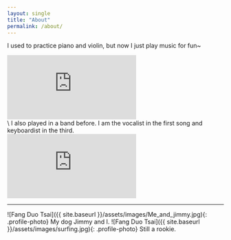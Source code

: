 ```yaml
---
layout: single
title: "About"
permalink: /about/
---
```


I used to practice piano and violin, but now I just play music for fun~
<div class="iframe-container">
    <iframe src="https://www.youtube.com/embed/Sjv2bAbLLL8" frameborder="0" allow="accelerometer; autoplay; clipboard-write; encrypted-media; gyroscope; picture-in-picture" allowfullscreen></iframe>
</div>
\
I also played in a band before. I am the vocalist in the first song and keyboardist in the third.
<div class="iframe-container">
    <iframe src="https://www.youtube.com/embed/z9Ntn-NwxBo" frameborder="0" allow="accelerometer; autoplay; clipboard-write; encrypted-media; gyroscope; picture-in-picture" allowfullscreen></iframe>
</div>

---

![Fang Duo Tsai]({{ site.baseurl }}/assets/images/Me_and_jimmy.jpg){: .profile-photo}
My dog Jimmy and I.
![Fang Duo Tsai]({{ site.baseurl }}/assets/images/surfing.jpg){: .profile-photo}
Still a rookie.
